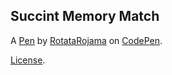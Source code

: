 Succint Memory Match
--------------------


A [Pen](https://codepen.io/rotatarojama/pen/ByywWEo) by [RotataRojama](https://codepen.io/rotatarojama) on [CodePen](https://codepen.io).

[License](https://codepen.io/license/pen/ByywWEo).